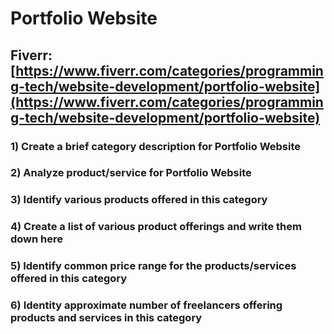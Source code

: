 # Portfolio Website
## Fiverr: [https://www.fiverr.com/categories/programming-tech/website-development/portfolio-website](https://www.fiverr.com/categories/programming-tech/website-development/portfolio-website)
### 1) Create a brief category description for Portfolio Website
### 2) Analyze product/service for Portfolio Website
### 3) Identify various products offered in this category
### 4) Create a list of various product offerings and write them down here
### 5) Identify common price range for the products/services offered in this category
### 6) Identity approximate number of freelancers offering products and services in this category
